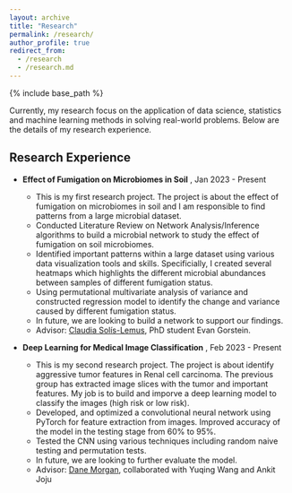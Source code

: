 ```yaml
---
layout: archive
title: "Research"
permalink: /research/
author_profile: true
redirect_from: 
  - /research
  - /research.md
---
```


{% include base_path %}

Currently, my research focus on the application of data science, statistics and machine learning methods in solving real-world problems. Below are the details of my research experience.

## Research Experience

* **Effect of Fumigation on Microbiomes in Soil** , Jan 2023 - Present
  * This is my first research project. The project is about the effect of fumigation on microbiomes in soil and I am responsible to find patterns from a large microbial dataset. 
  * Conducted Literature Review on Network Analysis/Inference algorithms to build a microbial network to study
the effect of fumigation on soil microbiomes.
  * Identified important patterns within a large dataset using various data visualization tools and skills. Specificially, I created several heatmaps which highlights the different microbial abundances between samples of different fumigation status.
  * Using permutational multivariate analysis of variance and constructed regression model to identify the change and
variance caused by different fumigation status.
  * In future, we are looking to build a network to support our findings.
  * Advisor: [Claudia Solís-Lemus](https://crsl4.github.io/pages/about.html), PhD student Evan Gorstein.

* **Deep Learning for Medical Image Classification** , Feb 2023 - Present
  * This is my second research project. The project is about identify aggressive tumor features in Renal cell carcinoma. The previous group has extracted image slices with the tumor and important features. My job is to build and imporve a deep learning model to classify the images (high risk or low risk). 
  * Developed, and optimized a convolutional neural network using PyTorch for feature extraction from images.
Improved accuracy of the model in the testing stage from 60% to 95%.
  * Tested the CNN using various techniques including random naive testing and permutation tests.
  * In future, we are looking to further evaluate the model.
  * Advisor: [Dane Morgan](https://directory.engr.wisc.edu/mse/Faculty/Morgan_Dane/), collaborated with Yuqing Wang and Ankit Joju

